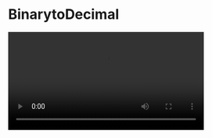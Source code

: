 # BinarytoDecimal

<video width="400" controls autoplay>
    <source src="video/BinarytoDecimal" type="video/mov">
</video>
